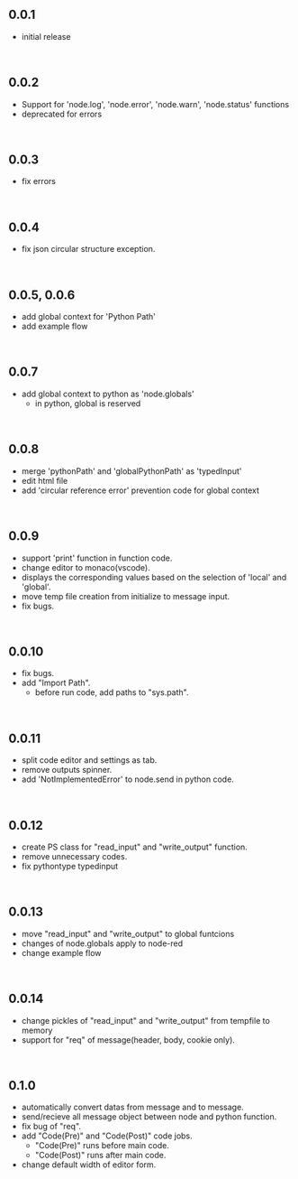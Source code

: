 
## 0.0.1
- initial release

<br>

## 0.0.2
- Support for 'node.log', 'node.error', 'node.warn', 'node.status' functions
- deprecated for errors

<br>

## 0.0.3
- fix errors

<br>

## 0.0.4
- fix json circular structure exception.

<br>

## 0.0.5, 0.0.6
- add global context for 'Python Path'
- add example flow

<br>

## 0.0.7
- add global context to python as 'node.globals'
  - in python, global is reserved

<br>

## 0.0.8
- merge 'pythonPath' and 'globalPythonPath' as 'typedInput'
- edit html file
- add 'circular reference error' prevention code for global context

<br>

## 0.0.9
- support 'print' function in function code.
- change editor to monaco(vscode).
- displays the corresponding values based on the selection of 'local' and 'global'.
- move temp file creation from initialize to message input.
- fix bugs.

<br>

## 0.0.10
- fix bugs.
- add "Import Path".
  - before run code, add paths to "sys.path".

<br>

## 0.0.11
- split code editor and settings as tab.
- remove outputs spinner.
- add 'NotImplementedError' to node.send in python code.

<br>

## 0.0.12
- create PS class for "read_input" and "write_output" function.
- remove unnecessary codes.
- fix pythontype typedinput

<br>

## 0.0.13
- move "read_input" and "write_output" to global funtcions
- changes of node.globals apply to node-red
- change example flow

<br>

## 0.0.14
- change pickles of "read_input" and "write_output" from tempfile to memory
- support for "req" of message(header, body, cookie only).

<br>

## 0.1.0
- automatically convert datas from message and to message.
- send/recieve all message object between node and python function.
- fix bug of "req".
- add "Code(Pre)" and "Code(Post)" code jobs.
  - "Code(Pre)" runs before main code.
  - "Code(Post)" runs after main code.
- change default width of editor form.
